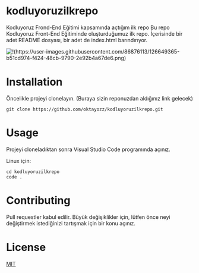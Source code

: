 # kodluyoruzilkrepo

Kodluyoruz Frond-End Eğitimi kapsamında açtığım ilk repo Bu repo Kodluyoruz Front-End Eğitiminde oluşturduğumuz ilk repo. İçerisinde bir adet README dosyası, bir adet de index.html barındırıyor.

![!(https://user-images.githubusercontent.com/86876113/126649365-b51cd974-f424-48cb-9790-2e92b4a67de6.png)
](https://github.com/oktayozz/kodluyoruzilkrepo)

# Installation

Öncelikle projeyi clonelayın. (Buraya sizin reponuzdan aldığınız link gelecek)

```
git clone https://github.com/oktayozz/kodluyoruzilkrepo.git
```



# Usage

Projeyi cloneladıktan sonra Visual Studio Code programında açınız.

Linux için:

```
cd kodluyoruzilkrepo
code .
```



# Contributing

Pull requestler kabul edilir. Büyük değişiklikler için, lütfen önce neyi değiştirmek istediğinizi tartışmak için bir konu açınız.



# License

[MIT](https://choosealicense.com/licenses/mit/)

